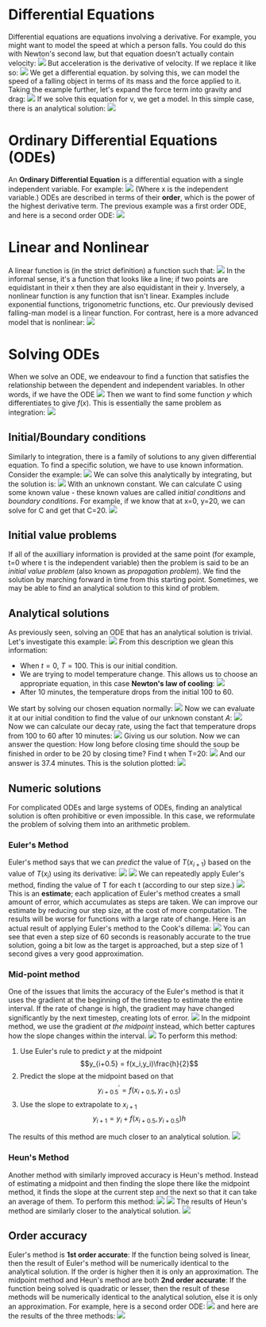 # Differential Equations
Differential equations are equations involving a derivative. For example, you might want to model the speed at which a person falls. You could do this with Newton's second law, but that equation doesn't actually contain velocity:
![](Pasted%20image%2020240227154101.png)
But acceleration is the derivative of velocity. If we replace it like so:
![](Pasted%20image%2020240227154211.png)
We get a differential equation. by solving this, we can model the speed of a falling object in terms of its mass and the force applied to it.
Taking the example further, let's expand the force term into gravity and drag:
![](Pasted%20image%2020240227154409.png)
If we solve this equation for v, we get a model. In this simple case, there is an analytical solution:
![](Pasted%20image%2020240227154452.png)
# Ordinary Differential Equations (ODEs)
An **Ordinary Differential Equation** is a differential equation with a single independent variable. For example:
![](Pasted%20image%2020240227154535.png)
(Where x is the independent variable.)
ODEs are described in terms of their **order**, which is the power of the highest derivative term. The previous example was a first order ODE, and here is a second order ODE:
![](Pasted%20image%2020240227154646.png)

# Linear and Nonlinear
A linear function is (in the strict definition) a function such that:
![](Pasted%20image%2020240227154747.png)
In the informal sense, it's a function that looks like a line; if two points are equidistant in their x then they are also equidistant in their y.
Inversely, a nonlinear function is any function that isn't linear. Examples include exponential functions, trigonometric functions, etc.
Our previously devised falling-man model is a linear function. For contrast, here is a more advanced model that is nonlinear:
![](Pasted%20image%2020240227155129.png)
# Solving ODEs
When we solve an ODE, we endeavour to find a function that satisfies the relationship between the dependent and independent variables. In other words, if we have the ODE
![](Pasted%20image%2020240227155235.png)
Then we want to find some function $y$ which differentiates to give $f(x)$. This is essentially the same problem as integration:
![](Pasted%20image%2020240227155433.png)
## Initial/Boundary conditions
Similarly to integration, there is a family of solutions to any given differential equation. To find a specific solution, we have to use known information. Consider the example:
![](Pasted%20image%2020240227161023.png)
We can solve this analytically by integrating, but the solution is:
![](Pasted%20image%2020240227161038.png)
With an unknown constant. We can calculate C using some known value - these known values are called *initial conditions* and *boundary conditions*.
For example, if we know that at x=0, y=20, we can solve for C and get that C=20.
![](Pasted%20image%2020240227161542.png)
## Initial value problems
If all of the auxilliary information is provided at the same point (for example, t=0 where t is the independent variable) then the problem is said to be an *initial value problem* (also known as *propagation problem*). We find the solution by marching forward in time from this starting point. Sometimes, we may be able to find an analytical solution to this kind of problem.
## Analytical solutions
As previously seen, solving an ODE that has an analytical solution is trivial. Let's investigate this example:
![](Pasted%20image%2020240227162923.png)
From this description we glean this information:
- When $t = 0$, $T = 100$. This is our initial condition.
- We are trying to model temperature change. This allows us to choose an appropriate equation, in this case **Newton's law of cooling**:
![](Pasted%20image%2020240227163123.png)
- After 10 minutes, the temperature drops from the initial 100 to 60.

We start by solving our chosen equation normally:
![](Pasted%20image%2020240227163410.png)
Now we can evaluate it at our initial condition to find the value of our unknown constant $A$:
![](Pasted%20image%2020240227163438.png)
Now we can calculate our decay rate, using the fact that temperature drops from 100 to 60 after 10 minutes:
![](Pasted%20image%2020240227163555.png)
Giving us our solution. Now we can answer the question: How long before closing time should the soup be finished in order to be 20 by closing time?
Find t when T=20:
![](Pasted%20image%2020240227163705.png)
And our answer is 37.4 minutes.
This is the solution plotted:
![](Pasted%20image%2020240227163923.png)
## Numeric solutions
For complicated ODEs and large systems of ODEs, finding an analytical solution is often prohibitive or even impossible. In this case, we reformulate the problem of solving them into an arithmetic problem. 
### Euler's Method
Euler's method says that we can *predict* the value of $T(x_{i+1})$ based on the value of $T(x_i)$ using its derivative:
![](Pasted%20image%2020240227165524.png)
![](Pasted%20image%2020240227165649.png)
We can repeatedly apply Euler's method, finding the value of T for each t (according to our step size.)
![](Pasted%20image%2020240227165847.png)
This is an **estimate**; each application of Euler's method creates a small amount of error, which accumulates as steps are taken.
We can improve our estimate by reducing our step size, at the cost of more computation. The results will be worse for functions with a large rate of change.
Here is an actual result of applying Euler's method to the Cook's dillema:
![](Pasted%20image%2020240227170552.png)
You can see that even a step size of 60 seconds is reasonably accurate to the true solution, going a bit low as the target is approached, but a step size of 1 second gives a very good approximation.

### Mid-point method
One of the issues that limits the accuracy of the Euler's method is that it uses the gradient at the beginning of the timestep to estimate the entire interval. If the rate of change is high, the gradient may have changed significantly by the next timestep, creating lots of error.
![](Pasted%20image%2020240227212030.png)
In the midpoint method, we use the gradient *at the midpoint* instead, which better captures how the slope changes within the interval.
![](Pasted%20image%2020240227212325.png)
To perform this method:
1. Use Euler's rule to predict $y$ at the midpoint
$$y_{i+0.5} = f(x_i,y_i)\frac{h}{2}$$
2. Predict the slope at the midpoint based on that
$$y^{'}_{i+0.5} = f(x_{i+0.5}, y_{i+0.5})$$
3. Use the slope to extrapolate to $x_{i+1}$
$$y_{i+1} = y_i + f(x_{i+0.5}, y_{i+0.5})h$$

The results of this method are much closer to an analytical solution.
![](Pasted%20image%2020240227215906.png)
### Heun's Method
Another method with similarly improved accuracy is Heun's method. Instead of estimating a midpoint and then finding the slope there like the midpoint method, it finds the slope at the current step and the next so that it can take an average of them.
To perform this method:
![](Pasted%20image%2020240227223329.png)
![](Pasted%20image%2020240227223341.png)
The results of Heun's method are similarly closer to the analytical solution.
![](Pasted%20image%2020240227224047.png)
## Order accuracy
Euler's method is **1st order accurate**: If the function being solved is linear, then the result of Euler's method will be numerically identical to the analytical solution. If the order is higher then it is only an approximation.
The midpoint method and Heun's method are both **2nd order accurate**: If the function being solved is quadratic or lesser, then the result of these methods will be numerically identical to the analytical solution, else it is only an approximation.
For example, here is a second order ODE:
![](Pasted%20image%2020240227224419.png)
and here are the results of the three methods:
![](Pasted%20image%2020240227224432.png)